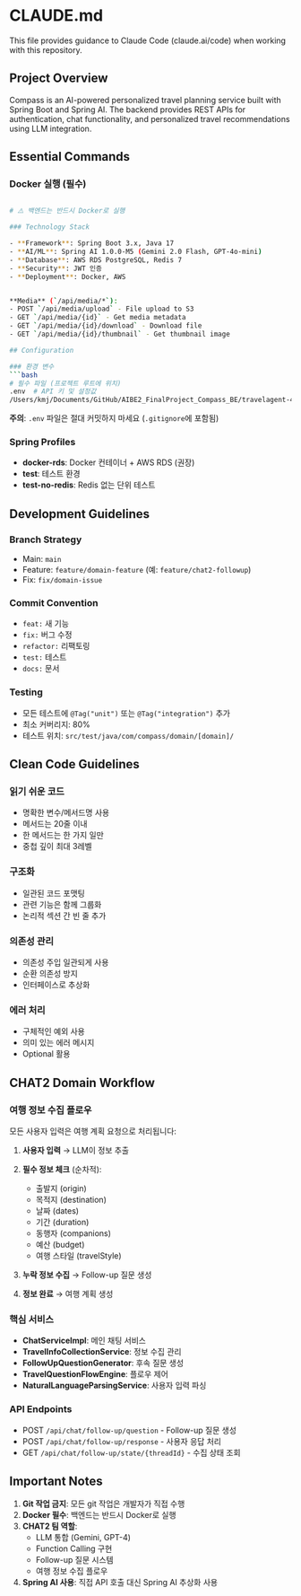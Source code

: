 # CLAUDE.md

This file provides guidance to Claude Code (claude.ai/code) when working with this repository.

## Project Overview

Compass is an AI-powered personalized travel planning service built with Spring Boot and Spring AI. The backend provides REST APIs for authentication, chat functionality, and personalized travel recommendations using LLM integration.

## Essential Commands

### Docker 실행 (필수)
```bash

# ⚠️ 백엔드는 반드시 Docker로 실행

### Technology Stack

- **Framework**: Spring Boot 3.x, Java 17
- **AI/ML**: Spring AI 1.0.0-M5 (Gemini 2.0 Flash, GPT-4o-mini)
- **Database**: AWS RDS PostgreSQL, Redis 7
- **Security**: JWT 인증
- **Deployment**: Docker, AWS


**Media** (`/api/media/*`):
- POST `/api/media/upload` - File upload to S3
- GET `/api/media/{id}` - Get media metadata
- GET `/api/media/{id}/download` - Download file
- GET `/api/media/{id}/thumbnail` - Get thumbnail image

## Configuration

### 환경 변수
```bash
# 필수 파일 (프로젝트 루트에 위치)
.env  # API 키 및 설정값
/Users/kmj/Documents/GitHub/AIBE2_FinalProject_Compass_BE/travelagent-468611-1ae0c9d4e187.json  # Google Cloud 인증
```

**주의**: `.env` 파일은 절대 커밋하지 마세요 (`.gitignore`에 포함됨)

### Spring Profiles
- **docker-rds**: Docker 컨테이너 + AWS RDS (권장)
- **test**: 테스트 환경
- **test-no-redis**: Redis 없는 단위 테스트

## Development Guidelines

### Branch Strategy
- Main: `main`
- Feature: `feature/domain-feature` (예: `feature/chat2-followup`)
- Fix: `fix/domain-issue`

### Commit Convention
- `feat:` 새 기능
- `fix:` 버그 수정
- `refactor:` 리팩토링
- `test:` 테스트
- `docs:` 문서

### Testing
- 모든 테스트에 `@Tag("unit")` 또는 `@Tag("integration")` 추가
- 최소 커버리지: 80%
- 테스트 위치: `src/test/java/com/compass/domain/[domain]/`

## Clean Code Guidelines

### 읽기 쉬운 코드
- 명확한 변수/메서드명 사용
- 메서드는 20줄 이내
- 한 메서드는 한 가지 일만
- 중첩 깊이 최대 3레벨

### 구조화
- 일관된 코드 포맷팅
- 관련 기능은 함께 그룹화
- 논리적 섹션 간 빈 줄 추가

### 의존성 관리
- 의존성 주입 일관되게 사용
- 순환 의존성 방지
- 인터페이스로 추상화

### 에러 처리
- 구체적인 예외 사용
- 의미 있는 에러 메시지
- Optional 활용

## CHAT2 Domain Workflow

### 여행 정보 수집 플로우
모든 사용자 입력은 여행 계획 요청으로 처리됩니다:

1. **사용자 입력** → LLM이 정보 추출
2. **필수 정보 체크** (순차적):
   - 출발지 (origin)
   - 목적지 (destination)
   - 날짜 (dates)
   - 기간 (duration)
   - 동행자 (companions)
   - 예산 (budget)
   - 여행 스타일 (travelStyle)

3. **누락 정보 수집** → Follow-up 질문 생성
4. **정보 완료** → 여행 계획 생성

### 핵심 서비스
- **ChatServiceImpl**: 메인 채팅 서비스
- **TravelInfoCollectionService**: 정보 수집 관리
- **FollowUpQuestionGenerator**: 후속 질문 생성
- **TravelQuestionFlowEngine**: 플로우 제어
- **NaturalLanguageParsingService**: 사용자 입력 파싱

### API Endpoints
- POST `/api/chat/follow-up/question` - Follow-up 질문 생성
- POST `/api/chat/follow-up/response` - 사용자 응답 처리
- GET `/api/chat/follow-up/state/{threadId}` - 수집 상태 조회

## Important Notes


1. **Git 작업 금지**: 모든 git 작업은 개발자가 직접 수행
2. **Docker 필수**: 백엔드는 반드시 Docker로 실행
3. **CHAT2 팀 역할**:
   - LLM 통합 (Gemini, GPT-4)
   - Function Calling 구현
   - Follow-up 질문 시스템
   - 여행 정보 수집 플로우
4. **Spring AI 사용**: 직접 API 호출 대신 Spring AI 추상화 사용

